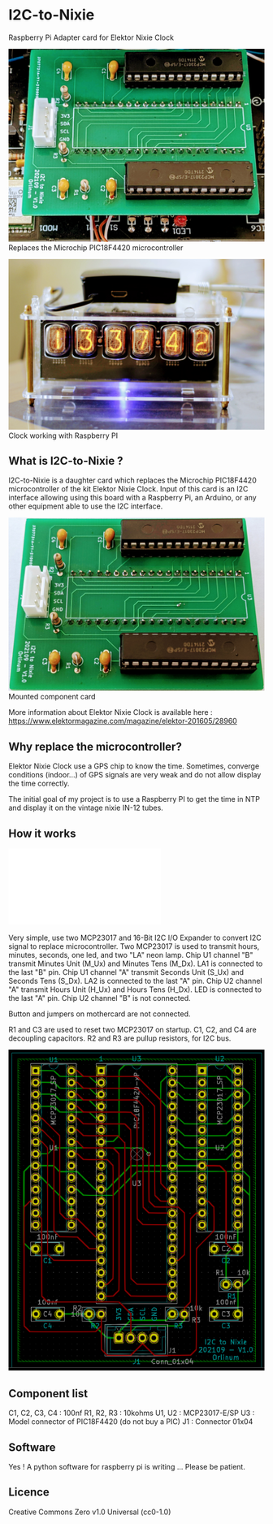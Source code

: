 # I2C-to-Nixie
Raspberry Pi Adapter card for Elektor Nixie Clock

![card](./Picture/1.jpg)
Replaces the Microchip PIC18F4420 microcontroller

![card2](./Picture/2.jpg)
Clock working with Raspberry PI

## What is I2C-to-Nixie ?
I2C-to-Nixie is a daughter card which replaces the Microchip PIC18F4420 microcontroller of the kit Elektor Nixie Clock.
Input of this card is an I2C interface allowing using this board with a Raspberry Pi, an Arduino, or any other equipment able to use the I2C interface.

![card0](./Picture/0.jpg)
Mounted component card

More information about Elektor Nixie Clock is available here :  https://www.elektormagazine.com/magazine/elektor-201605/28960

## Why replace the microcontroller? 
Elektor Nixie Clock use a GPS chip to know the time.
Sometimes, converge conditions (indoor...) of GPS signals are very weak and do not allow display the time correctly.

The initial goal of my project is to use a Raspberry PI to get the time in NTP and display it on the vintage nixie IN-12 tubes.

## How it works
![Schema1](./Picture/schema.pdf)

Very simple, use two MCP23017 and 16-Bit I2C I/O Expander to convert I2C signal to replace microcontroller.
Two MCP23017 is used to transmit hours, minutes, seconds, one led, and two "LA" neon lamp.
Chip U1 channel "B" transmit Minutes Unit (M_Ux) and Minutes Tens (M_Dx). LA1 is connected to the last "B" pin.
Chip U1 channel "A" transmit Seconds Unit (S_Ux) and Seconds Tens (S_Dx). LA2 is connected to the last "A" pin.
Chip U2 channel "A" transmit Hours Unit (H_Ux) and Hours Tens (H_Dx). LED is connected to the last "A" pin.
Chip U2 channel "B" is not connected.

Button and jumpers on mothercard are not connected.

R1 and C3 are used to reset two MCP23017 on startup. C1, C2, and C4 are decoupling capacitors. R2 and R3 are pullup resistors, for I2C bus.

![Schema2](./Picture/3.png)

## Component list
C1, C2, C3, C4 : 100nf
R1, R2, R3 : 10kohms
U1, U2 : MCP23017-E/SP 
U3 : Model connector of PIC18F4420 (do not buy a PIC)
J1 : Connector 01x04

## Software
Yes ! A python software for raspberry pi is writing ... Please be patient. 

## Licence
Creative Commons Zero v1.0 Universal (cc0-1.0)

